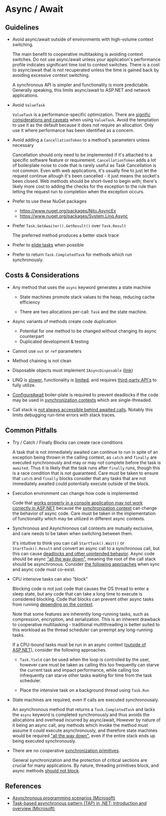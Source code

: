 # Async / Await

## Guidelines

- Avoid async/await outside of environments with high-volume context switching.

  The main benefit to cooperative multitasking is avoiding context switches. Do not use async/await unless your application's performance profile indicates significant time lost to context switches. There is a cost to async/await that is not recuperated unless the time is gained back by avoiding excessive context switching.
  
  A synchronous API is simpler and functionality is more predictable. Generally speaking, this limits async/await to ASP.NET and network applications.

- Avoid `ValueTask`

  `ValueTask` is a performance-specific optimization. There are [signific considerations and caveats](https://devblogs.microsoft.com/dotnet/understanding-the-whys-whats-and-whens-of-valuetask/) when using `ValueTask`. Avoid the temptation to use it as the default because it does not require an allocation. Only use it where performance has been identified as a concern.

- Avoid adding a `CancellationToken` to a method's parameters unless necessary

  Cancellation should only need to be implemented if it's attached to a specific software feature or requirement. `CancellationToken` adds a lot of boilerplate noise to code that is rarely useful as Task Cancellation is not common. Even with web applications, it's usually fine to just let the request continue altough it's been cancelled - it just means the socket's been closed. Web methods should be short-lived to begin with;  there's likely more cost to adding the checks for the exception to the rule than letting the request run to completion when the exception occurs.

- Prefer to use these NuGet packages

  - https://www.nuget.org/packages/Nito.AsyncEx
  - https://www.nuget.org/packages/System.Linq.Async

- Prefer `Task.GetAwaiter().GetResult()` over `Task.Result`

  The preferred method produces a better stack trace

- Prefer to [elide tasks](https://blog.stephencleary.com/2016/12/eliding-async-await.html) when possible

- Prefer to return `Task.CompletedTask` for methods which run synchronously.


## Costs & Considerations

- Any method that uses the `async` keyword generates a state machine
  
  - State machines promote stack values to the heap, reducing cache efficiency

  - There are two allocations per-call: `Task` and the state machine.

- Async variants of methods create code duplication 
  - Potential for one method to be changed without changing its async counterpart
  - Duplicated development & testing

- Cannot use `out` or `ref` parameters

- Method chaining is not clean

- Disposable objects must implement `IAsyncDisposable` ([link](https://learn.microsoft.com/en-us/dotnet/standard/garbage-collection/implementing-disposeasync))

- LINQ is [slower](https://github.com/JoshClose/CsvHelper/issues/1560), functionality is [limited](https://stackoverflow.com/questions/59689529/return-iasyncenumerable-from-an-async-method), and requires [third-party API's](https://www.nuget.org/packages/System.Linq.Async) to fully utilize.

- [ConfigureAwait](https://devblogs.microsoft.com/dotnet/configureawait-faq/) boiler-plate is required to prevent deadlocks if the code may be used in [synchronization contexts](https://learn.microsoft.com/en-us/archive/msdn-magazine/2011/february/msdn-magazine-parallel-computing-it-s-all-about-the-synchronizationcontext) which are single-threaded.

- Call stack is [not always accessible behind awaited calls](https://learn.microsoft.com/en-us/archive/msdn-magazine/2013/february/async-programming-async-causality-chain-tracking). Notably this limits debugging run-time errors with stack traces.


## Common Pitfalls

- Try / Catch / Finally Blocks can create race conditions

  A task that is not immediately awaited can continue to run in spite of an exception being thrown in the calling context, as `catch` and `finally` are executed synchronously and may or may not complete before the task is `awaited`. Thus it is likely that the task runs after `finally` runs, though this is a race condition that is not guaranteed. Care must be taken to ensure that `catch` and `finally` blocks consider that any tasks that are not immediately awaited could potentially execute outside of the block.

- Execution environment can change how code is implemented

  Code that [works properly in a console application may not work correctly in ASP.NET](https://blog.stephencleary.com/2013/11/taskrun-etiquette-examples-dont-use.html) because the [synchronization context](https://learn.microsoft.com/en-us/archive/msdn-magazine/2011/february/msdn-magazine-parallel-computing-it-s-all-about-the-synchronizationcontext#notes-on-synchronizationcontext-implementations) can change the behavior of async code. Care must be taken in the implementation of functionality which may be utilized in different async contexts.

- Synchronous and Asynchronous call contexts are mutually exclusive, and care needs to be taken when switching between them.

  It's intuitive to think you can call `StartTask().Wait()` or `StartTask().Result` and convert an async call to a synchronous call, but this can cause [deadlocks and other unintended behavior](https://learn.microsoft.com/en-us/archive/msdn-magazine/2015/july/async-programming-brownfield-async-development). Async code should be async ["all the way down"](https://learn.microsoft.com/en-us/archive/msdn-magazine/2013/march/async-await-best-practices-in-asynchronous-programming#async-all-the-way), meaning the root of the call stack should be asynchronous. Consider [the following approaches](https://stackoverflow.com/questions/9343594/how-to-call-asynchronous-method-from-synchronous-method-in-c) when sync and async code must co-exist.

- CPU intensive tasks can also "block"

  Blocking code is not just code that causes the OS thread to enter a sleep state, but any code that can take a long time to execute is considered blocking. Code that blocks can prevent other async tasks from running [depending on the context](https://blog.stephencleary.com/2013/11/taskrun-etiquette-examples-dont-use.html).
  
  Note that some features are inherently long-running tasks, such as compression, encryption, and serialization. This is an inherent drawback to cooperative multitasking - traditional multithreading is better suited to this workload as the thread scheduler can preempt any long-running tasks. 
  
  If a CPU-bound tasks must be run in an async context ([outside of ASP.NET](https://blog.stephencleary.com/2013/11/taskrun-etiquette-examples-dont-use.html)), consider the following approaches.

  - `Task.Yield` can be used when the loop is controlled by the user, however care must be taken as calling this too frequently can starve the current task and impact performance, while calling too infrequently can starve other tasks waiting for time from the task scheduler. 

  - Place the intensive task on a background thread using `Task.Run`

- State machines are required, even if calls are executed synchronousaly.

  An asynchronous method that returns a `Task.CompletedTask` and lacks the `async` keyword is completed synchronously and thus avoids the allocations and overhead incurred by async/await, However by nature of it being an async call, any methods which invoke the method must assume it *could* execute asynchronously, and therefore state machines would be required ["all the way down"](https://learn.microsoft.com/en-us/archive/msdn-magazine/2013/march/async-await-best-practices-in-asynchronous-programming#async-all-the-way), even if the entire stack ends up being executed synchronously.

- There are no cooperative [synchronization primitives](https://learn.microsoft.com/en-us/dotnet/standard/threading/overview-of-synchronization-primitives).

  General synchronization and the protection of critical sections are crucial for many applications. By nature, threading primitives block, and async methods [should not block](https://blog.stephencleary.com/2012/12/dont-block-in-asynchronous-code.html).


## References

- [Asynchronous programming scenarios (Microsoft)](https://learn.microsoft.com/en-us/dotnet/csharp/asynchronous-programming/async-scenarios#important-info-and-advice)
- [Task-based asynchronous pattern (TAP) in .NET: Introduction and overview (Microsoft)](https://learn.microsoft.com/en-us/dotnet/standard/asynchronous-programming-patterns/task-based-asynchronous-pattern-tap)